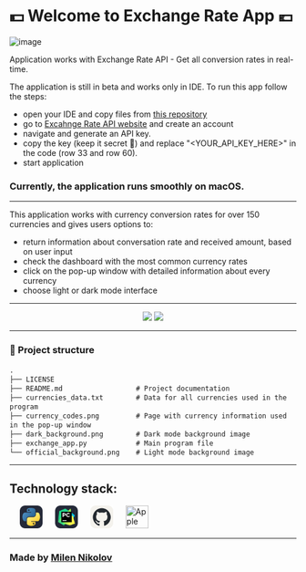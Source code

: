 # 💵 Welcome to Exchange Rate App 💶
![image](https://github.com/user-attachments/assets/e8dd8e2f-4651-44c4-9b13-de07734d4739)

Application works with Exchange Rate API - Get all conversion rates in real-time.


The application is still in beta and works only in IDE. To run this app follow the steps:
  * open your IDE and copy files from [this repository](https://github.com/Milenski1987/Exchange-Rate-App-with-API)
  * go to [Excahnge Rate API website](https://www.exchangerate-api.com) and create an account  
  * navigate and generate an API key.  
  * copy the key (keep it secret 🤫) and replace "<YOUR_API_KEY_HERE>" in the code (row 33 and row 60).
  * start application

### Currently, the application runs smoothly on macOS.

---

This application works with currency conversion rates for over 150 currencies and gives users options to:
* return information about conversation rate and received amount, based on user input
* check the dashboard with the most common currency rates
* click on the  pop-up window with detailed information about every currency
* choose light or dark mode interface

---

<p align="center">
  <img src="https://github.com/user-attachments/assets/0798253f-bfec-4ad9-9aee-084c6afb5694" width="500" />
  <img src="https://github.com/user-attachments/assets/d3ec7880-3976-43af-b217-e894a9ef3cec" width="500" /> 
</p>



---
### 📁 Project structure

```
.
├── LICENSE
├── README.md                  # Project documentation
├── currencies_data.txt        # Data for all currencies used in the program
├── currency_codes.png         # Page with currency information used in the pop-up window
├── dark_background.png        # Dark mode background image
├── exchange_app.py            # Main program file
└── official_background.png    # Light mode background image
```

---

## Technology stack:
<p align="left">
  &emsp;
    <a href="#"><img alt="Python" src="https://github.com/tandpfun/skill-icons/blob/main/icons/Python-Dark.svg" width="40" height ="40"></a>
  &emsp;
    <a href="#"><img src="https://github.com/tandpfun/skill-icons/blob/main/icons/PyCharm-Dark.svg" width="40" height="40" /></a>
  &emsp;
    <a href="#"><img alt="GitHub" src="https://github.com/tandpfun/skill-icons/blob/main/icons/Github-Light.svg" title="GitHub" **alt="GitHub" width="40" height="40" ></a>
  &emsp;
    <a href="#"><img src="https://github.com/tandpfun/skill-icons/blob/main/icons/Apple-Light.svg" title="Apple" **alt="Apple" width="40" height="40" /></a>
</p>


---
### Made by [Milen Nikolov](https://www.linkedin.com/in/milen-nikolov-62455034b/)
